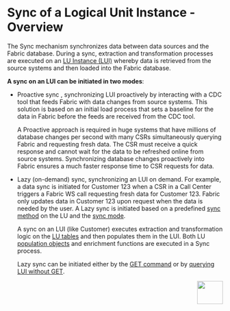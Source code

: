 # Sync of a Logical Unit Instance - Overview

The Sync mechanism synchronizes data between data sources and the Fabric database. During a sync, extraction and transformation processes are executed on an [LU Instance (LUI)](/articles/01_fabric_overview/02_fabric_glossary.md#lui) whereby data is retrieved from the source systems and then loaded into the Fabric database. 

**A sync on an LUI can be initiated in two modes**:
* Proactive sync , synchronizing LUI proactively by interacting with a CDC tool that feeds Fabric with data changes from source systems. This solution is based on an initial load process that sets a baseline for the data in Fabric before the feeds are received from the CDC tool. 

  A Proactive approach is required in huge systems that have millions of database changes per second with many CSRs simultaneously querying Fabric and requesting fresh data. The CSR must receive a quick response and cannot wait for the data to be refreshed online from source systems. Synchronizing database changes proactively into Fabric ensures a much faster response time to CSR requests for data. 
  
* Lazy (on-demand) sync, synchronizing an LUI on demand. For example, a data sync is initiated for Customer 123 when a CSR in a Call Center triggers a Fabric WS call requesting fresh data for Customer 123. Fabric only updates data in Customer 123 upon request when the data is needed by the user. A Lazy sync is initiated based on a predefined [sync method](/articles/14_sync_LU_instance/04_sync_methods.md) on the LU and the [sync mode](/articles/14_sync_LU_instance/02_sync_modes.md).

  A sync on an LUI (like Customer) executes extraction and transformation logic on the [LU tables](/articles/06_LU_tables/01_LU_tables_overview.md) and then populates them in the LUI. Both LU [population objects](/articles/07_table_population/01_table_population_overview.md) and enrichment functions are executed in a Sync process. 
  
  Lazy sync can be initiated either by the [GET command](/articles/02_fabric_architecture/04_fabric_commands.md#get-lui-commands) or by [querying LUI without GET](/articles/02_fabric_architecture/04_fabric_commands.md#query-lui-without-get).




[<img align="right" width="60" height="54" src="/articles/images/Next.png">](/articles/14_sync_LU_instance/02_sync_modes.md)
